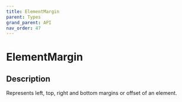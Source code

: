 ```yaml
---
title: ElementMargin
parent: Types
grand_parent: API
nav_order: 47
---
```


# ElementMargin

## Description

Represents left, top, right and bottom margins or offset of an element.
